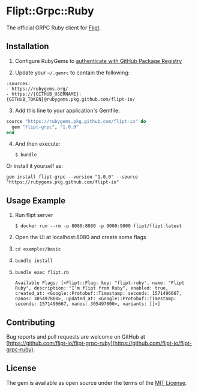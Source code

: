 # Flipt::Grpc::Ruby

The official GRPC Ruby client for [Flipt](https://github.com/flipt-io/flipt).

## Installation

1. Configure RubyGems to [authenticate with GitHub Package Registry](https://help.github.com/en/github/managing-packages-with-github-package-registry/configuring-rubygems-for-use-with-github-package-registry#authenticating-to-github-package-registry)

2. Update your `~/.gemrc` to contain the following:

```
:sources:
- https://rubygems.org/
- https://{GITHUB_USERNAME}:{GITHUB_TOKEN}@rubygems.pkg.github.com/flipt-io/
```

3. Add this line to your application's Gemfile:

```ruby
source "https://rubygems.pkg.github.com/flipt-io" do
  gem "flipt-grpc", "1.0.0"
end
```

4. And then execute:

   `$ bundle`

Or install it yourself as:

    gem install flipt-grpc --version "1.0.0" --source "https://rubygems.pkg.github.com/flipt-io"

## Usage Example

1. Run flipt server

   `$ docker run --rm -p 8080:8080 -p 9000:9000 flipt/flipt:latest`

2. Open the UI at localhost:8080 and create some flags

3. `cd examples/basic`

4. `bundle install`

5. `bundle exec flipt.rb`

   ```shell
   Available Flags: [<Flipt::Flag: key: "flipt-ruby", name: "Flipt Ruby", description: "I'm flipt from Ruby", enabled: true, created_at: <Google::Protobuf::Timestamp: seconds: 1571496667, nanos: 305497800>, updated_at: <Google::Protobuf::Timestamp: seconds: 1571496667, nanos: 305497800>, variants: []>]
   ```

## Contributing

Bug reports and pull requests are welcome on GitHub at [https://github.com/flipt-io/flipt-grpc-ruby](https://github.com/flipt-io/flipt-grpc-ruby).

## License

The gem is available as open source under the terms of the [MIT License](https://opensource.org/licenses/MIT).
